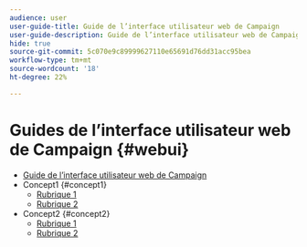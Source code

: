```yaml
---
audience: user
user-guide-title: Guide de l’interface utilisateur web de Campaign
user-guide-description: Guide de l’interface utilisateur web de Campaign
hide: true
source-git-commit: 5c070e9c89999627110e65691d76dd31acc95bea
workflow-type: tm+mt
source-wordcount: '18'
ht-degree: 22%

---
```



# Guides de l’interface utilisateur web de Campaign {#webui}

+ [Guide de l’interface utilisateur web de Campaign](home.md)
+ Concept1 {#concept1}
   + [Rubrique 1](concept1/topic1.md)
   + [Rubrique 2](concept1/topic2.md)
+ Concept2 {#concept2}
   + [Rubrique 1](concept2/topic1.md)
   + [Rubrique 2](concept2/topic2.md)

